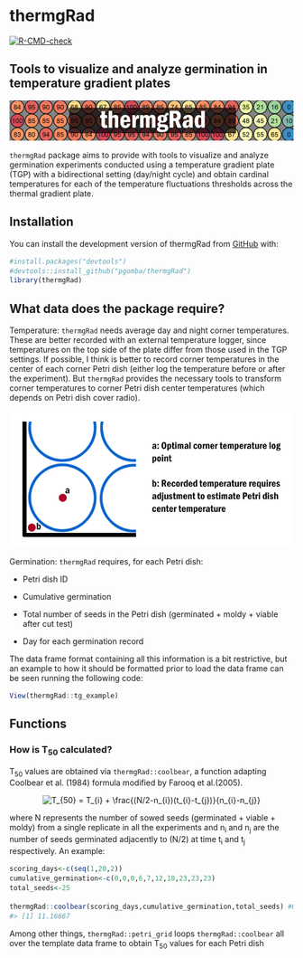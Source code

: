
<!-- README.md is generated from README.Rmd. Please edit that file -->

# thermgRad

<!-- badges: start -->

[![R-CMD-check](https://github.com/pgomba/thermgRad/workflows/R-CMD-check/badge.svg)](https://github.com/pgomba/thermgRad/actions)

<!-- badges: end -->

## Tools to visualize and analyze germination in temperature gradient plates

![](images/head_title.png)

`thermgRad` package aims to provide with tools to visualize and analyze
germination experiments conducted using a temperature gradient plate
(TGP) with a bidirectional setting (day/night cycle) and obtain cardinal
temperatures for each of the temperature fluctuations thresholds across
the thermal gradient plate.

## Installation

You can install the development version of thermgRad from
[GitHub](https://github.com/) with:

``` r
#install.packages("devtools")
#devtools::install_github("pgomba/thermgRad") 
library(thermgRad)
```

## What data does the package require?

Temperature: `thermgRad` needs average day and night corner
temperatures. These are better recorded with an external temperature
logger, since temperatures on the top side of the plate differ from
those used in the TGP settings. If possible, I think is better to record
corner temperatures in the center of each corner Petri dish (either log
the temperature before or after the experiment). But `thermgRad`
provides the necessary tools to transform corner temperatures to corner
Petri dish center temperatures (which depends on Petri dish cover
radio).
<center>
<img src="images/scheme.png" width="672"/>
</center>

Germination: `thermgRad` requires, for each Petri dish:

-   Petri dish ID

-   Cumulative germination

-   Total number of seeds in the Petri dish (germinated + moldy + viable
    after cut test)

-   Day for each germination record

The data frame format containing all this information is a bit
restrictive, but an example to how it should be formatted prior to load
the data frame can be seen running the following code:

``` r
View(thermgRad::tg_example)
```

## Functions

### How is T<sub>50</sub> calculated?

T<sub>50</sub> values are obtained via `thermgRad::coolbear`, a function
adapting Coolbear et al. (1984) formula modified by Farooq et al.(2005).
<center>

![
T\_{50} = T\_{i} + \\frac{(N/2-n\_{i})(t\_{i}-t\_{j})}{n\_{i}-n\_{j}}
](https://latex.codecogs.com/png.image?%5Cdpi%7B110%7D&space;%5Cbg_white&space;%0AT_%7B50%7D%20%3D%20T_%7Bi%7D%20%2B%20%5Cfrac%7B%28N%2F2-n_%7Bi%7D%29%28t_%7Bi%7D-t_%7Bj%7D%29%7D%7Bn_%7Bi%7D-n_%7Bj%7D%7D%0A "
T_{50} = T_{i} + \frac{(N/2-n_{i})(t_{i}-t_{j})}{n_{i}-n_{j}}
")

</center>

where N represents the number of sowed seeds (germinated + viable +
moldy) from a single replicate in all the experiments and n<sub>i</sub>
and n<sub>j</sub> are the number of seeds germinated adjacently to (N/2)
at time t<sub>i</sub> and t<sub>j</sub> respectively. An example:

``` r
scoring_days<-c(seq(1,20,2))
cumulative_germination<-c(0,0,0,6,7,12,18,23,23,23)
total_seeds<-25

thermgRad::coolbear(scoring_days,cumulative_germination,total_seeds) #Outputs T50
#> [1] 11.16667
```

Among other things, `thermgRad::petri_grid` loops `thermgRad::coolbear`
all over the template data frame to obtain T<sub>50</sub> values for
each Petri dish
